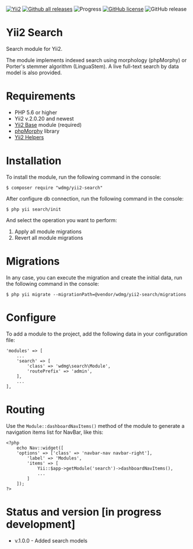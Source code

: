 [![Yii2](https://img.shields.io/badge/required-Yii2_v2.0.20-blue.svg)](https://packagist.org/packages/yiisoft/yii2)
[![Github all releases](https://img.shields.io/github/downloads/wdmg/yii2-search/total.svg)](https://GitHub.com/wdmg/yii2-search/releases/)
![Progress](https://img.shields.io/badge/progress-in_development-red.svg)
[![GitHub license](https://img.shields.io/github/license/wdmg/yii2-search.svg)](https://github.com/wdmg/yii2-search/blob/master/LICENSE)
![GitHub release](https://img.shields.io/github/release/wdmg/yii2-search/all.svg)

# Yii2 Search
Search module for Yii2.

The module implements indexed search using morphology (phpMorphy) or Porter's stemmer algorithm (LinguaStem). A live full-text search by data model is also provided.

# Requirements 
* PHP 5.6 or higher
* Yii2 v.2.0.20 and newest
* [Yii2 Base](https://github.com/wdmg/yii2-base) module (required)
* [phpMorphy](https://github.com/wdmg/phpmorphy) library
* [Yii2 Helpers](https://github.com/wdmg/yii2-helpers)

# Installation
To install the module, run the following command in the console:

`$ composer require "wdmg/yii2-search"`

After configure db connection, run the following command in the console:

`$ php yii search/init`

And select the operation you want to perform:
  1) Apply all module migrations
  2) Revert all module migrations

# Migrations
In any case, you can execute the migration and create the initial data, run the following command in the console:

`$ php yii migrate --migrationPath=@vendor/wdmg/yii2-search/migrations`

# Configure
To add a module to the project, add the following data in your configuration file:

    'modules' => [
        ...
        'search' => [
            'class' => 'wdmg\search\Module',
            'routePrefix' => 'admin',
        ],
        ...
    ],


# Routing
Use the `Module::dashboardNavItems()` method of the module to generate a navigation items list for NavBar, like this:

    <?php
        echo Nav::widget([
        'options' => ['class' => 'navbar-nav navbar-right'],
            'label' => 'Modules',
            'items' => [
                Yii::$app->getModule('search')->dashboardNavItems(),
                ...
            ]
        ]);
    ?>

# Status and version [in progress development]
* v.1.0.0 - Added search models